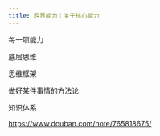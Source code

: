 ```yaml
---
title: 跨界能力｜关于核心能力
---
```


每一项能力

底层思维

思维框架

做好某件事情的方法论

知识体系


https://www.douban.com/note/765818675/